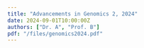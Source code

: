 ```yaml
---
title: "Advancements in Genomics 2, 2024"
date: 2024-09-01T10:00:00Z
authors: ["Dr. A", "Prof. B"]
pdf: "/files/genomics2024.pdf"
---
```

